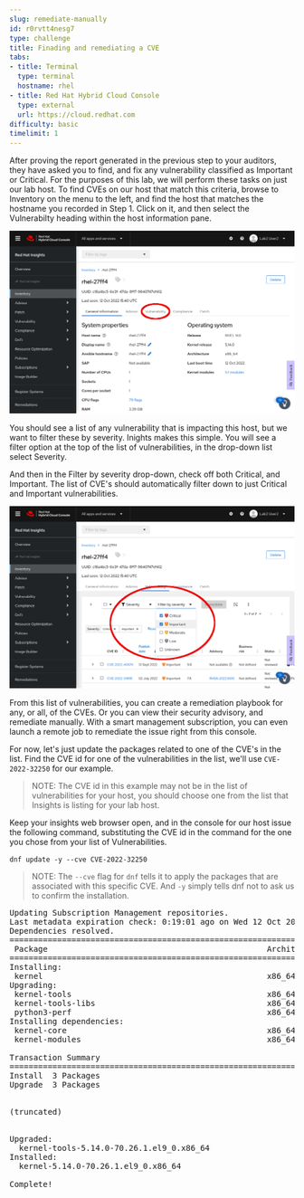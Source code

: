 ```yaml
---
slug: remediate-manually
id: r0rvtt4nesg7
type: challenge
title: Finading and remediating a CVE
tabs:
- title: Terminal
  type: terminal
  hostname: rhel
- title: Red Hat Hybrid Cloud Console
  type: external
  url: https://cloud.redhat.com
difficulty: basic
timelimit: 1
---
```

After proving the report generated in the previous step to your auditors, they have asked you to find, and fix any vulnerability classified as Important or Critical.  For the purposes of this lab, we will perform these tasks on just our lab host.  To find CVEs on our host that match this criteria, browse to Inventory on the menu to the left, and find the host that matches the hostname you recorded in Step 1. Click on it, and then select the Vulnerabilty heading within the host information pane.

![Host Vulnerability](../assets/cloud-console-RHEL-host-vuln.png)

You should see a list of any vulnerability that is impacting this host, but we want to filter these by severity.  Inights makes this simple.  You will see a filter option at the top of the list of vulnerabilities, in the drop-down list select Severity.

And then in the Filter by severity drop-down, check off both Critical, and Important. The list of CVE's should automatically filter down to just Critical and Important vulnerabilities.

![Host Filtered Vulnerabilities](../assets/cloud-console-RHEL-host-vuln-filter.png)

From this list of vulnerabilities, you can create a remediation playbook for any, or all, of the CVEs.  Or you can view their security advisory, and remediate manually.  With a smart management subscription, you can even launch a remote job to remediate the issue right from this console.

For now, let's just update the packages related to one of the CVE's in the list.  Find the CVE id for one of the vulnerabilities in the list, we'll use `CVE-2022-32250` for our example.

>NOTE: The CVE id in this example may not be in the list of vulnerabilities for your host, you should choose one from the list that Insights is listing for your lab host.

Keep your insights web browser open, and in the console for our host issue the following command, substituting the CVE id in the command for the one you chose from your list of Vulnerabilities.

```
dnf update -y --cve CVE-2022-32250
```

>NOTE: The `--cve`  flag for `dnf` tells it to apply the packages that are associated with this specific CVE.  And `-y` simply tells dnf not to ask us to confirm the installation.

<pre type=file>
Updating Subscription Management repositories.
Last metadata expiration check: 0:19:01 ago on Wed 12 Oct 2022 05:08:14 PM UTC.
Dependencies resolved.
==================================================================================================================================================================================================================================
 Package                                              Architecture                              Version                                                    Repository                                                        Size
==================================================================================================================================================================================================================================
Installing:
 kernel                                               x86_64                                    5.14.0-70.26.1.el9_0                                       rhel-9-for-x86_64-baseos-rpms                                    626 k
Upgrading:
 kernel-tools                                         x86_64                                    5.14.0-70.26.1.el9_0                                       rhel-9-for-x86_64-baseos-rpms                                    855 k
 kernel-tools-libs                                    x86_64                                    5.14.0-70.26.1.el9_0                                       rhel-9-for-x86_64-baseos-rpms                                    636 k
 python3-perf                                         x86_64                                    5.14.0-70.26.1.el9_0                                       rhel-9-for-x86_64-baseos-rpms                                    756 k
Installing dependencies:
 kernel-core                                          x86_64                                    5.14.0-70.26.1.el9_0                                       rhel-9-for-x86_64-baseos-rpms                                     34 M
 kernel-modules                                       x86_64                                    5.14.0-70.26.1.el9_0                                       rhel-9-for-x86_64-baseos-rpms                                     21 M

Transaction Summary
==================================================================================================================================================================================================================================
Install  3 Packages
Upgrade  3 Packages


(truncated)


Upgraded:
  kernel-tools-5.14.0-70.26.1.el9_0.x86_64                                 kernel-tools-libs-5.14.0-70.26.1.el9_0.x86_64                                 python3-perf-5.14.0-70.26.1.el9_0.x86_64
Installed:
  kernel-5.14.0-70.26.1.el9_0.x86_64                                    kernel-core-5.14.0-70.26.1.el9_0.x86_64                                    kernel-modules-5.14.0-70.26.1.el9_0.x86_64

Complete!
</pre>